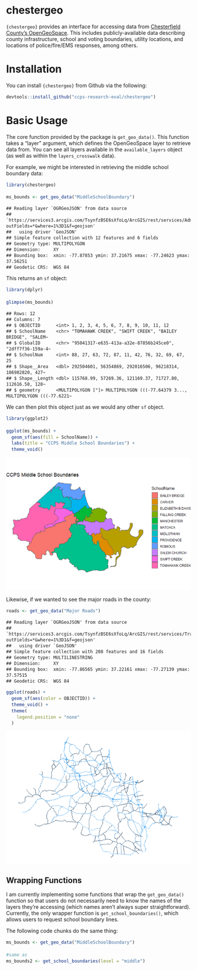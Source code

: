 
# chestergeo

`{chestergeo}` provides an interface for accessing data from
[Chesterfield County’s
OpenGeoSpace](https://opengeospace.chesterfield.gov/). This includes
publicly-available data describing county infrastructure, school and
voting boundaries, utility locations, and locations of police/fire/EMS
responses, among others.

# Installation

You can install `{chestergeo}` from Github via the following:

``` r
devtools::install_github("ccps-research-eval/chestergeo")
```

# Basic Usage

The core function provided by the package is `get_geo_data()`. This
function takes a “layer” argument, which defines the OpenGeoSpace layer
to retrieve data from. You can see all layers available in the
`available_layers` object (as well as within the `layers_crosswalk`
data).

For example, we might be interested in retrieving the middle school
boundary data:

``` r
library(chestergeo)

ms_bounds <- get_geo_data("MiddleSchoolBoundary")
```

    ## Reading layer `OGRGeoJSON' from data source 
    ##   `https://services3.arcgis.com/TsynfzBSE6sXfoLq/ArcGIS/rest/services/Administrative/FeatureServer/10/query?outFields=*&where=1%3D1&f=geojson' 
    ##   using driver `GeoJSON'
    ## Simple feature collection with 12 features and 6 fields
    ## Geometry type: MULTIPOLYGON
    ## Dimension:     XY
    ## Bounding box:  xmin: -77.87853 ymin: 37.21675 xmax: -77.24623 ymax: 37.56251
    ## Geodetic CRS:  WGS 84

This returns an `sf` object:

``` r
library(dplyr)

glimpse(ms_bounds)
```

    ## Rows: 12
    ## Columns: 7
    ## $ OBJECTID      <int> 1, 2, 3, 4, 5, 6, 7, 8, 9, 10, 11, 12
    ## $ SchoolName    <chr> "TOMAHAWK CREEK", "SWIFT CREEK", "BAILEY BRIDGE", "SALEM~
    ## $ GlobalID      <chr> "95041317-e635-413a-a32e-87856b245ce0", "2dff7f36-159a-4~
    ## $ SchoolNum     <int> 88, 27, 63, 72, 87, 11, 42, 76, 32, 69, 67, 25
    ## $ Shape__Area   <dbl> 292504601, 56354869, 292016506, 96218314, 186982820, 427~
    ## $ Shape__Length <dbl> 115768.99, 57269.36, 121169.37, 71727.80, 112616.58, 128~
    ## $ geometry      <MULTIPOLYGON [°]> MULTIPOLYGON (((-77.64379 3..., MULTIPOLYGON (((-77.6221~

We can then plot this object just as we would any other `sf` object.

``` r
library(ggplot2)

ggplot(ms_bounds) +
  geom_sf(aes(fill = SchoolName)) +
  labs(title = "CCPS Middle School Boundaries") +
  theme_void()
```

![](README_files/figure-gfm/unnamed-chunk-3-1.png)<!-- -->

Likewise, if we wanted to see the major roads in the county:

``` r
roads <- get_geo_data("Major Roads")
```

    ## Reading layer `OGRGeoJSON' from data source 
    ##   `https://services3.arcgis.com/TsynfzBSE6sXfoLq/ArcGIS/rest/services/Transportation/FeatureServer/6/query?outFields=*&where=1%3D1&f=geojson' 
    ##   using driver `GeoJSON'
    ## Simple feature collection with 208 features and 16 fields
    ## Geometry type: MULTILINESTRING
    ## Dimension:     XY
    ## Bounding box:  xmin: -77.86565 ymin: 37.22161 xmax: -77.27139 ymax: 37.57515
    ## Geodetic CRS:  WGS 84

``` r
ggplot(roads) +
  geom_sf(aes(color = OBJECTID)) +
  theme_void() +
  theme(
    legend.position = "none"
  )
```

![](README_files/figure-gfm/unnamed-chunk-4-1.png)<!-- -->

## Wrapping Functions

I am currently implementing some functions that wrap the
`get_geo_data()` function so that users do not necessarily need to know
the names of the layers they’re accessing (which names aren’t always
super straightforward). Currently, the only wrapper function is
`get_school_boundaries()`, which allows users to request school boundary
lines.

The following code chunks do the same thing:

``` r
ms_bounds <- get_geo_data("MiddleSchoolBoundary")

#same as
ms_bounds2 <- get_school_boundaries(level = "middle")
```
